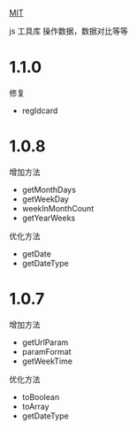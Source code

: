 [MIT](https://github.com/Czhangzihao/zztool/blob/main/LICENSE)

js 工具库 操作数据，数据对比等等

# 1.1.0

修复

* regIdcard

# 1.0.8

增加方法

* getMonthDays
* getWeekDay
* weekInMonthCount
* getYearWeeks

优化方法

* getDate
* getDateType

# 1.0.7

增加方法

* getUrlParam
* paramFormat
* getWeekTime

优化方法

* toBoolean
* toArray
* getDateType
